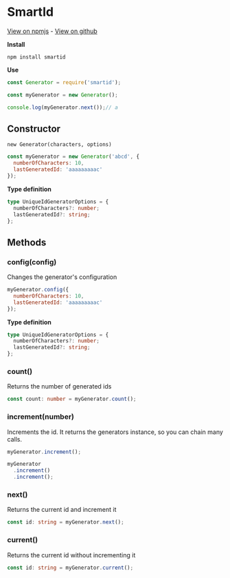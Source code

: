 # SmartId

[View on npmjs](https://www.npmjs.com/package/use-tiny-id) - [View on github](https://github.com/ntillier/Use-tiny-id)

**Install**
```
npm install smartid
```

**Use**
```js
const Generator = require('smartid');

const myGenerator = new Generator();

console.log(myGenerator.next());// a
```

## Constructor
`new Generator(characters, options)`
```js
const myGenerator = new Generator('abcd', {
  numberOfCharacters: 10,
  lastGeneratedId: 'aaaaaaaaac'
});
```

**Type definition**
```ts
type UniqueIdGeneratorOptions = {
  numberOfCharacters?: number;
  lastGeneratedId?: string;
};
```

## Methods

### config(config)
Changes the generator's configuration
```js
myGenerator.config({
  numberOfCharacters: 10,
  lastGeneratedId: 'aaaaaaaaac'
});
```

**Type definition**
```ts
type UniqueIdGeneratorOptions = {
  numberOfCharacters?: number;
  lastGeneratedId?: string;
};
```

### count()
Returns the number of generated ids
```ts
const count: number = myGenerator.count();
```

### increment(number)
Increments the id. It returns the generators instance, so you can chain many calls.
```ts
myGenerator.increment();

myGenerator
  .increment()
  .increment();
```

### next()
Returns the current id and increment it
```ts
const id: string = myGenerator.next();
```

### current()
Returns the current id without incrementing it
```ts
const id: string = myGenerator.current();
```
